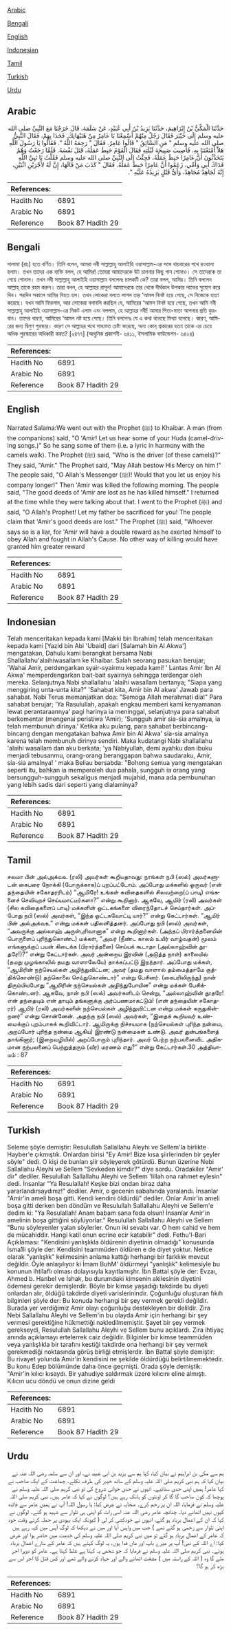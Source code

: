 [Arabic](#arabic)

[Bengali](#bengali)

[English](#english)

[Indonesian](#indonesian)

[Tamil](#tamil)

[Turkish](#turkish)

[Urdu](#urdu)

## Arabic


<div dir="rtl" lang="ar" style={{fontSize:'larger',backgroundColor:'#f8f9fa',padding:20}}>
حَدَّثَنَا الْمَكِّيُّ بْنُ إِبْرَاهِيمَ، حَدَّثَنَا يَزِيدُ بْنُ أَبِي عُبَيْدٍ، عَنْ سَلَمَةَ، قَالَ خَرَجْنَا مَعَ النَّبِيِّ صلى الله عليه وسلم إِلَى خَيْبَرَ فَقَالَ رَجُلٌ مِنْهُمْ أَسْمِعْنَا يَا عَامِرُ مِنْ هُنَيْهَاتِكَ‏.‏ فَحَدَا بِهِمْ، فَقَالَ النَّبِيُّ صلى الله عليه وسلم ‏"‏ مَنِ السَّائِقُ ‏"‏ قَالُوا عَامِرٌ‏.‏ فَقَالَ ‏"‏ رَحِمَهُ اللَّهُ ‏"‏‏.‏ فَقَالُوا يَا رَسُولَ اللَّهِ هَلاَّ أَمْتَعْتَنَا بِهِ‏.‏ فَأُصِيبَ صَبِيحَةَ لَيْلَتِهِ فَقَالَ الْقَوْمُ حَبِطَ عَمَلُهُ، قَتَلَ نَفْسَهُ‏.‏ فَلَمَّا رَجَعْتُ وَهُمْ يَتَحَدَّثُونَ أَنَّ عَامِرًا حَبِطَ عَمَلُهُ، فَجِئْتُ إِلَى النَّبِيِّ صلى الله عليه وسلم فَقُلْتُ يَا نَبِيَّ اللَّهِ فَدَاكَ أَبِي وَأُمِّي، زَعَمُوا أَنَّ عَامِرًا حَبِطَ عَمَلُهُ‏.‏ فَقَالَ ‏"‏ كَذَبَ مَنْ قَالَهَا، إِنَّ لَهُ لأَجْرَيْنِ اثْنَيْنِ، إِنَّهُ لَجَاهِدٌ مُجَاهِدٌ، وَأَىُّ قَتْلٍ يَزِيدُهُ عَلَيْهِ ‏"‏‏.‏
</div>
<div style={{backgroundColor:'#f8f9fa',padding:20, marginBottom: 10}}><table> <thead> <tr> <th>References:</th> <th></th> </tr> </thead> <tbody><tr><td>Hadith No</td><td>6891</td></tr><tr><td>Arabic No</td><td>6891</td></tr><tr><td>Reference</td><td>Book 87 Hadith 29</td></tr></tbody></table></div>

## Bengali


<div dir="ltr" lang="bn" style={{fontSize:'larger',backgroundColor:'#f8f9fa',padding:20}}>
সালামা (রাঃ) হতে বর্ণিত। তিনি বলেন, আমরা নবী সাল্লাল্লাহু আলাইহি ওয়াসাল্লাম-এর সঙ্গে খায়বারের পথে রওয়ানা হলাম। তখন তাদের এক ব্যক্তি বলল, হে আমির! তোমরা আমাদেরকে উট চালনার কিছু গান শোনাও। সে তাদেরকে তা গেয়ে শোনাল। তখন নবী সাল্লাল্লাহু আলাইহি ওয়াসাল্লাম বললেনঃ চালকটি কে? তারা বলল, আমির। তিনি বললেন আল্লাহ্ তাকে রহম করুন। তারা বলল, হে আল্লাহর রাসূল! আমাদেরকে তার থেকে দীর্ঘকাল উপকার লাভের সুযোগ করে দিন। পরদিন সকালে আমির নিহত হল। তখন লোকেরা বলতে লাগল তার ‘আমল বিনষ্ট হয়ে গেছে, সে নিজেকে হত্যা করেছে। যখন আমি ফিরলাম, আর লোকেরা বলাবলি করছিল যে, আমিরের ‘আমল বিনষ্ট হয়ে গেছে, তখন আমি নবী সাল্লাল্লাহু আলাইহি ওয়াসাল্লাম-এর নিকট এলাম এবং বললাম, হে আল্লাহর নবী! আমার পিতা-মাতা আপনার প্রতি কুরবান। তাদের ধারণা, আমিরের ‘আমল নষ্ট হয়ে গেছে। তিনি বললেনঃ যে এ কথা বলেছে মিথ্যা বলেছে। কারণ, আমিরের জন্য দ্বিগুণ পুরস্কার। কারণ সে আল্লাহর পথে সাধ্যমত চেষ্টা করেছে, অন্য কোন্ প্রকারের হত্যা তাকে এর চেয়ে অধিক পুরস্কারের অধিকারী করত? [২৪৭৭] (আধুনিক প্রকাশনী- ৬৪১১, ইসলামিক ফাউন্ডেশন- ৬৪২৪)
</div>
<div style={{backgroundColor:'#f8f9fa',padding:20, marginBottom: 10}}><table> <thead> <tr> <th>References:</th> <th></th> </tr> </thead> <tbody><tr><td>Hadith No</td><td>6891</td></tr><tr><td>Arabic No</td><td>6891</td></tr><tr><td>Reference</td><td>Book 87 Hadith 29</td></tr></tbody></table></div>

## English


<div dir="ltr" lang="en" style={{fontSize:'larger',backgroundColor:'#f8f9fa',padding:20}}>
Narrated Salama:We went out with the Prophet (ﷺ) to Khaibar. A man (from the companions) said, "O 'Amir! Let us hear some of your Huda (camel-driving songs.)" So he sang some of them (i.e. a lyric in harmony with the camels walk). The Prophet (ﷺ) said, "Who is the driver (of these camels)?" They said, "Amir." The Prophet said, "May Allah bestow His Mercy on him !" The people said, "O Allah's Messenger (ﷺ)! Would that you let us enjoy his company longer!" Then 'Amir was killed the following morning. The people said, "The good deeds of 'Amir are lost as he has killed himself." I returned at the time while they were talking about that. I went to the Prophet (ﷺ) and said, "O Allah's Prophet! Let my father be sacrificed for you! The people claim that 'Amir's good deeds are lost." The Prophet (ﷺ) said, "Whoever says so is a liar, for 'Amir will have a double reward as he exerted himself to obey Allah and fought in Allah's Cause. No other way of killing would have granted him greater reward
</div>
<div style={{backgroundColor:'#f8f9fa',padding:20, marginBottom: 10}}><table> <thead> <tr> <th>References:</th> <th></th> </tr> </thead> <tbody><tr><td>Hadith No</td><td>6891</td></tr><tr><td>Arabic No</td><td>6891</td></tr><tr><td>Reference</td><td>Book 87 Hadith 29</td></tr></tbody></table></div>

## Indonesian


<div dir="ltr" lang="id" style={{fontSize:'larger',backgroundColor:'#f8f9fa',padding:20}}>
Telah menceritakan kepada kami [Makki bin Ibrahim] telah menceritakan kepada kami [Yazid bin Abi 'Ubaid] dari [Salamah bin Al Akwa'] mengatakan, Dahulu kami berangkat bersama Nabi Shallallahu'alaihiwasallam ke Khaibar. Salah seorang pasukan berujar; 'Wahai Amir, perdengarkan syair-syairmu kepada kami! ' Lantas Amir Ibn Al Akwa' memperdengarkan bait-bait syairnya sehingga terdengar oleh mereka. Selanjutnya Nabi shallallahu 'alaihi wasallam bertanya; "Siapa yang menggiring unta-unta kita?" 'Sahabat kita, Amir bin Al akwa' Jawab para sahabat. Nabi Terus memanjatkan doa: "Semoga Allah merahmati dia!" Para sahabat berujar; 'Ya Rasulullah, apakah engkau memberi kami kenyamanan lewat perantaraannya' pagi harinya ia meninggal, selanjutnya para sahabat berkomentar (mengenai peristiwa 'Amir); 'Sungguh amir sia-sia amalnya, ia telah membunuh dirinya.' Ketika aku pulang, para sahabat berbincang-bincang dengan mengatakan bahwa Amir bin Al Akwa' sia-sia amalnya karena telah membunuh dirinya sendiri. Maka kudatangi Nabi shallallahu 'alaihi wasallam dan aku berkata; 'ya Nabiyullah, demi ayahku dan ibuku menjadi tebusanmu, orang-orang beranggapan bahwa saudaraku, Amir, sia-sia amalnya! ' maka Beliau bersabda: "Bohong semua yang mengatakan seperti itu, bahkan ia memperoleh dua pahala, sungguh ia orang yang bersungguh-sungguh sekaligus menjadi mujahid, mana ada pembunuhan yang lebih sadis dari seperti yang dialaminya?
</div>
<div style={{backgroundColor:'#f8f9fa',padding:20, marginBottom: 10}}><table> <thead> <tr> <th>References:</th> <th></th> </tr> </thead> <tbody><tr><td>Hadith No</td><td>6891</td></tr><tr><td>Arabic No</td><td>6891</td></tr><tr><td>Reference</td><td>Book 87 Hadith 29</td></tr></tbody></table></div>

## Tamil


<div dir="ltr" lang="ta" style={{fontSize:'larger',backgroundColor:'#f8f9fa',padding:20}}>
சலமா பின் அல்அக்வஉ (ரலி) அவர்கள் கூறியதாவது: நாங்கள் நபி (ஸல்) அவர்களுடன் கைபரை நோக்கி (போருக்காக)ப் புறப்பட்டோம். அப்போது மக்களில் ஒருவர் (என் தந்தையின் சகோதரரிடம்) “ஆமிரே! உங்கள் கவிதைகளில் சிலவற்றை(ப் பாடி) எங்களைச் செவியுறச் செய்யமாட்டீர்களா?” என்று கூறினார். ஆகவே, ஆமிர் (ரலி) அவர்கள் (சில கவிதைகளைப் பாடி) மக்களின் ஒட்டகங்களை விரைந்தோடச் செய்தார்கள். அப்போது நபி (ஸல்) அவர்கள், “இந்த ஒட்டகவோட்டி யார்?” என்று கேட்டார்கள். “ஆமிர் பின் அல்அக்வஉ” என்று மக்கள் பதிலளித்தனர். அப்போது நபி (ஸல்) அவர்கள், “அவருக்கு அல்லாஹ் அருள்புரிவானாக” என்று கூறினார்கள். (அந்தப் பிரார்த்தனையின் பொருளைப் புரிந்துகொண்ட) மக்கள், “அவர் (நீண்ட காலம் உயிர் வாழ்வதன்) மூலம் எங்களுக்குப் பயன் கிடைக்க (பிரார்த்தனை) செய்யக் கூடாதா (அல்லாஹ்வின் தூதரே!)?” என்று கேட்டார்கள். அவர் அன்றைய இரவின் (அடுத்த நாள்) காலையில் (தமது முழங்காலில் தமது வாளாலேயே) தாக்கப்பட்டு இறந்தார். அப்போது மக்கள், “ஆமிரின் நற்செயல்கள் அழிந்துவிட்டன; அவர் (தமது வாளால் தம்மைத்தாமே குத்திக்கொண்டு) தற்கொலை செய்துகொண்டார்” என்று பேசினர். (கைபரிலிருந்து) நான் திரும்பியபோது “ஆமிரின் நற்செயல்கள் அழிந்துபோயின” என்று மக்கள் பேசிக்கொண்டனர். ஆகவே, நான் நபி (ஸல்) அவர்களிடம் சென்று, “அல்லாஹ்வின் தூதரே! என் தந்தையும் என் தாயும் தங்களுக்கு அர்ப்பணமாகட்டும்! (என் தந்தையின் சகோதரர்) ஆமிர் (ரலி) அவர்களின் நற்செயல்கள் அழிந்துவிட்டன என்று மக்கள் கருதுகின்றனர்” என்று சொன்னேன். அதற்கு நபி (ஸல்) அவர்கள், “இதைக் கூறியவர் உண்மைக்குப் புறம்பாகக் கூறிவிட்டார். ஆமிருக்கு நிச்சயமாக (நற்செயல்கள் புரிந்த நன்மை, அறப்போர் புரிந்த நன்மை ஆகிய) இரண்டு நன்மைகள் உண்டு. அவர் துன்பங்களைத் தாங்கினார்; (இறைவழியில்) அறப்போரும் புரிந்தார். அவர் பெற்ற நற்பலனைவிட அதிகமான நற்பலனைப் பெற்றுத்தரும் (வீர) மரணம் எது?” என்று கேட்டார்கள்.30 அத்தியாயம் : 87
</div>
<div style={{backgroundColor:'#f8f9fa',padding:20, marginBottom: 10}}><table> <thead> <tr> <th>References:</th> <th></th> </tr> </thead> <tbody><tr><td>Hadith No</td><td>6891</td></tr><tr><td>Arabic No</td><td>6891</td></tr><tr><td>Reference</td><td>Book 87 Hadith 29</td></tr></tbody></table></div>

## Turkish


<div dir="ltr" lang="tr" style={{fontSize:'larger',backgroundColor:'#f8f9fa',padding:20}}>
Seleme şöyle demiştir: Resulullah Sallallahu Aleyhi ve Sellem'la birlikte Hayber'e çıkmıştık. Onlardan birisi "Ey Amir! Bize kısa şiirlerinden bir şeyler söyle" dedi. O kişi de bunları şiir söyleyerek götürdü. Bunun üzerine Nebi Sallallahu Aleyhi ve Sellem "Sevkeden kimdir?" diye sordu. Oradakiler "Amir' dir" dediler. Resulullah Sallallahu Aleyhi ve Sellem 'Iillah ona rahmet eylesin" dedi. İnsanlar "Ya Resulallah! Keşke bizi ondan biraz daha yararlandırsaydınız!" dediler. Amir, o gecenin sabahında yaralandı. İnsanlar "Amir'in ameli boşa gitti. Kendi kendini öldürdü" dediler. Onlar Amir'in ameli boşa gitti derken ben döndüm ve Resulullah Sallallahu Aleyhi ve Sellem'e dedim ki: "Ya Resulallah! Anam babam sana feda olsun! İnsanlar Amir'in amelinin boşa gittiğini söylüyorlar." Resulullah Sallallahu Aleyhi ve Sellem "Bunu söyleyenler yalan söylerler. Onun iki sevabı var. O hem cahid ve hem de mücahiddir. Hangi katil onun ecrine ecir katabilir" dedi. Fethu'l-Bari Açıklaması: "Kendisini yanlışlıkla öldürenin diyetinin olmadığı" konusunda İsma1li şöyle der: Kendisini teammüden öldüren e de diyet yoktur. Netice olarak "yanlışlık" kelimesinin anlama kattığı herhangi bir farklılık mevcut değildir. Öyle anlaşılıyor ki İmam BuhM' öldürmeyi "yanlışlık" kelimesiyle bu konunun ihtilaflı olması dolayısıyla kayıtlamışhr. İbn Battal şöyle der: Evzaı, Ahmed b. Hanbel ve İshak, bu durumdaki kimsenin akilesinin diyetini ödemesi gerekir demişlerdir. Böyle bir kimse yaşadığı takdirde bu diyeti onlardan alır, öldüğü takdirde diyeti varislerinindir. Çoğunluğu oluşturan fıkıh bilginleri şöyle der: Bu konuda herhangi bir şey vermek gerekli değildir. Burada yer verdiğimiz Amir olayı çoğunluğu destekleyen bir delildir. Zira Nebi Sallallahu Aleyhi ve Sellem'in bu olayda Amir için herhangi bir şey vermesi gerektiğine hükmettiği nakledilmemiştir. Şayet bir şey vermek gerekseydi, Resulullah Sallallahu Aleyhi ve Sellem bunu açıklardı. Zira ihtiyaç anında açıklamayı ertelerrek caiz değildir. Bilginler bir kimse teammüden veya yanlışlıkla bir tarafını kestiği takdirde ona herhangi bir şey vermek gerekmediği noktasında görüş birliği etmişlerdir. İbn Battal şöyle demiştir: Bu rivayet yolunda Amir'in kendisini ne şekilde öldürdüğü belirtilmemektedir. Bu konu Edep bölümünde daha önce geçmişti. Orada şöyle demiştik: "Amir'in kılıcı kısaydı. Bir yahudiye saldırmak üzere kılıcını eline almıştı. Kılıcın ucu döndü ve onun dizine geldi
</div>
<div style={{backgroundColor:'#f8f9fa',padding:20, marginBottom: 10}}><table> <thead> <tr> <th>References:</th> <th></th> </tr> </thead> <tbody><tr><td>Hadith No</td><td>6891</td></tr><tr><td>Arabic No</td><td>6891</td></tr><tr><td>Reference</td><td>Book 87 Hadith 29</td></tr></tbody></table></div>

## Urdu


<div dir="rtl" lang="ur" style={{fontSize:'larger',backgroundColor:'#f8f9fa',padding:20}}>
ہم سے مکی بن ابراہیم نے بیان کیا، کہا ہم سے یزید بن ابی عبید نے، اور ان سے سلمہ رضی اللہ عنہ نے بیان کیا کہ ہم نبی کریم صلی اللہ علیہ وسلم کے ساتھ خیبر کی طرف نکلے۔ جماعت کے ایک صاحب نے کہا عامر! ہمیں اپنی حدی سنائیے۔ انہوں نے حدی خوانی شروع کی تو نبی کریم صلی اللہ علیہ وسلم نے پوچھا کہ کون صاحب گا گا کر اونٹوں کو ہانک رہے ہیں؟ لوگوں نے کہا کہ عامر ہیں۔ نبی کریم صلی اللہ علیہ وسلم نے فرمایا، اللہ ان پر رحم کرے۔ صحابہ نے عرض کیا: یا رسول اللہ! آپ نے ہمیں عامر سے فائدہ کیوں نہیں اٹھانے دیا۔ چنانچہ عامر رضی اللہ عنہ اسی رات کو اپنی ہی تلوار سے شہید ہو گئے۔ لوگوں نے کہا کہ ان کے اعمال برباد ہو گئے، انہوں نے خودکشی کر لی ( کیونکہ ایک یہودی پر حملہ کرتے وقت خود اپنی تلوار سے زخمی ہو گئے تھے ) جب میں واپس آیا اور میں نے دیکھا کہ لوگ آپس میں کہہ رہے ہیں کہ عامر کے اعمال برباد ہو گئے تو میں نبی کریم صلی اللہ علیہ وسلم کی خدمت میں حاضر ہوا اور عرض کیا: اے اللہ کے نبی! آپ پر میرے باپ اور ماں فدا ہوں، یہ لوگ کہتے ہیں کہ عامر کے سارے اعمال برباد ہوئے۔ نبی کریم صلی اللہ علیہ وسلم نے فرمایا کہ جو شخص یہ کہتا ہے غلط کہتا ہے۔ عامر کو دوہرا اجر ملے گا وہ ( اللہ کے راستہ میں ) مشقت اٹھانے والے اور جہاد کرنے والے تھے اور کس قتل کا اجر اس سے بڑھ کر ہو گا؟
</div>
<div style={{backgroundColor:'#f8f9fa',padding:20, marginBottom: 10}}><table> <thead> <tr> <th>References:</th> <th></th> </tr> </thead> <tbody><tr><td>Hadith No</td><td>6891</td></tr><tr><td>Arabic No</td><td>6891</td></tr><tr><td>Reference</td><td>Book 87 Hadith 29</td></tr></tbody></table></div>